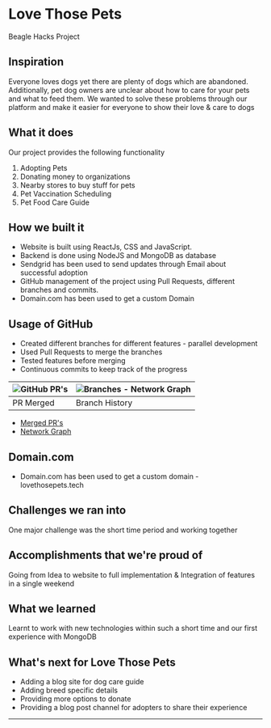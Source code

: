 # Love Those Pets
Beagle Hacks Project

## Inspiration
Everyone loves dogs yet there are plenty of dogs which are abandoned. Additionally, pet dog owners are unclear about how to care for your pets and what to feed them. We wanted to solve these problems through our platform and make it easier for everyone to show their love & care to dogs

## What it does
Our project provides the following functionality
1. Adopting Pets
2. Donating money to organizations
3. Nearby stores to buy stuff for pets
4. Pet Vaccination Scheduling
5. Pet Food Care Guide

## How we built it
- Website is built using ReactJs, CSS and JavaScript.
- Backend is done using NodeJS and MongoDB as database
- Sendgrid has been used to send updates through Email about successful adoption
- GitHub management of the project using Pull Requests, different branches and commits.
- Domain.com has been used to get a custom Domain

## Usage of GitHub
- Created different branches for different features - parallel development
- Used Pull Requests to merge the branches
- Tested features before merging
- Continuous commits to keep track of the progress

|![GitHub PR's](https://i.redd.it/fk8qh68sx5u91.jpg)| ![Branches - Network Graph](https://i.redd.it/8ao0doemx5u91.jpg)
|-|-|
| PR Merged  | Branch History |

- [Merged PR's](https://github.com/Adesh-123/Love-Those-pets/pulls?q=is%3Apr+is%3Aclosed)
- [Network Graph](https://github.com/Adesh-123/Love-Those-pets/blob/main/network%20graph.jpg)

## Domain.com
- Domain.com has been used to get a custom domain - lovethosepets.tech

## Challenges we ran into
One major challenge was the short time period and working together 

## Accomplishments that we're proud of
Going from Idea to website to full implementation & Integration of features in a single weekend

## What we learned
Learnt to work with new technologies within such a short time and our first experience with MongoDB

## What's next for Love Those Pets
- Adding a blog site for dog care guide
- Adding breed specific details
- Providing more options to donate
- Providing a blog post channel for adopters to share their experience

<hr>
